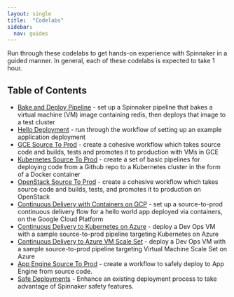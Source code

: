 ```yaml
---
layout: single
title:  "Codelabs"
sidebar:
  nav: guides
---
```


Run through these codelabs to get hands-on experience with Spinnaker in a guided manner. In general, each of these codelabs is expected to take 1 hour.

## Table of Contents

* [Bake and Deploy Pipeline](./bake-and-deploy-pipeline/) - set up a Spinnaker pipeline that bakes a virtual machine (VM) image containing redis, then deploys that image to a test cluster
* [Hello Deployment](./hello-deployment/) - run through the workflow of setting up an example application deployment 
* [GCE Source To Prod](./gce-source-to-prod/) - create a cohesive workflow which takes source code and builds, tests and promotes it to production with VMs in GCE
* [Kubernetes Source To Prod](./kubernetes-source-to-prod/) - create a set of basic pipelines for deploying code from a Github repo to a Kubernetes cluster in the form of a Docker container
* [OpenStack Source To Prod](./openstack-source-to-prod/) - create a cohesive workflow which takes source code and builds, tests, and promotes it to production on OpenStack
* [Continuous Delivery with Containers on GCP](./gcp-kubernetes-source-to-prod/) - set up a source-to-prod continuous delivery flow for a hello world app deployed via containers, on the Google Cloud Platform
* [Continuous Delivery to Kubernetes on Azure](./azure-kubernetes-source-to-prod/) - deploy a Dev Ops VM with a sample source-to-prod pipeline targeting Kubernetes on Azure
* [Continuous Delivery to Azure VM Scale Set](./azure-vmss-source-to-prod/) - deploy a Dev Ops VM with a sample source-to-prod pipeline targeting Virtual Machine Scale Set on Azure 
* [App Engine Source To Prod](./appengine-source-to-prod/) - create a workflow to safely deploy to App Engine from source code.
* [Safe Deployments](./safe-deployments) - Enhance an existing deployment process to take advantage of Spinnaker safety features.
